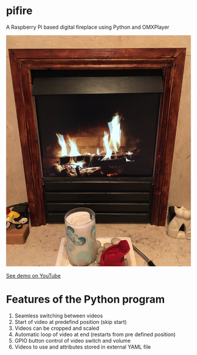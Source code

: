 # pifire
A Raspberry Pi based digital fireplace using Python and OMXPlayer

![An image of the Pifire digital fireplace](/assets/pifire.jpg)

[See demo on YouTube](https://youtu.be/YTc7mPNlZ7M)

# Features of the Python program
1. Seamless switching between videos
2. Start of video at predefind position (skip start)
3. Videos can be cropped and scaled
4. Automatic loop of video at end (restarts from pre defined position)
5. GPIO button control of video switch and volume
6. Videos to use and attributes stored in external YAML file
